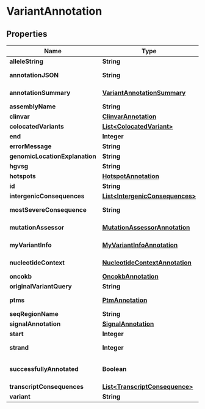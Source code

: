 
# VariantAnnotation

## Properties
Name | Type | Description | Notes
------------ | ------------- | ------------- | -------------
**alleleString** | **String** | Allele string (e.g: A/T) |  [optional]
**annotationJSON** | **String** | Annotation data as JSON string |  [optional]
**annotationSummary** | [**VariantAnnotationSummary**](VariantAnnotationSummary.md) | Variant Annotation Summary |  [optional]
**assemblyName** | **String** | NCBI build number |  [optional]
**clinvar** | [**ClinvarAnnotation**](ClinvarAnnotation.md) | MyVariantInfoClinVar |  [optional]
**colocatedVariants** | [**List&lt;ColocatedVariant&gt;**](ColocatedVariant.md) |  |  [optional]
**end** | **Integer** | End position |  [optional]
**errorMessage** | **String** |  |  [optional]
**genomicLocationExplanation** | **String** |  |  [optional]
**hgvsg** | **String** |  |  [optional]
**hotspots** | [**HotspotAnnotation**](HotspotAnnotation.md) | Hotspot Annotation |  [optional]
**id** | **String** | Variant id | 
**intergenicConsequences** | [**List&lt;IntergenicConsequences&gt;**](IntergenicConsequences.md) | intergenicConsequences | 
**mostSevereConsequence** | **String** | Most severe consequence |  [optional]
**mutationAssessor** | [**MutationAssessorAnnotation**](MutationAssessorAnnotation.md) | Mutation Assessor Annotation |  [optional]
**myVariantInfo** | [**MyVariantInfoAnnotation**](MyVariantInfoAnnotation.md) | My Variant Info Annotation |  [optional]
**nucleotideContext** | [**NucleotideContextAnnotation**](NucleotideContextAnnotation.md) | Nucleotide Context Annotation |  [optional]
**oncokb** | [**OncokbAnnotation**](OncokbAnnotation.md) | Oncokb |  [optional]
**originalVariantQuery** | **String** | Original variant query | 
**ptms** | [**PtmAnnotation**](PtmAnnotation.md) | Post Translational Modifications |  [optional]
**seqRegionName** | **String** | Chromosome |  [optional]
**signalAnnotation** | [**SignalAnnotation**](SignalAnnotation.md) |  |  [optional]
**start** | **Integer** | Start position |  [optional]
**strand** | **Integer** | Strand (negative or positive) |  [optional]
**successfullyAnnotated** | **Boolean** | Status flag indicating whether variant was succesfully annotated |  [optional]
**transcriptConsequences** | [**List&lt;TranscriptConsequence&gt;**](TranscriptConsequence.md) | List of transcripts |  [optional]
**variant** | **String** | Variant key | 



